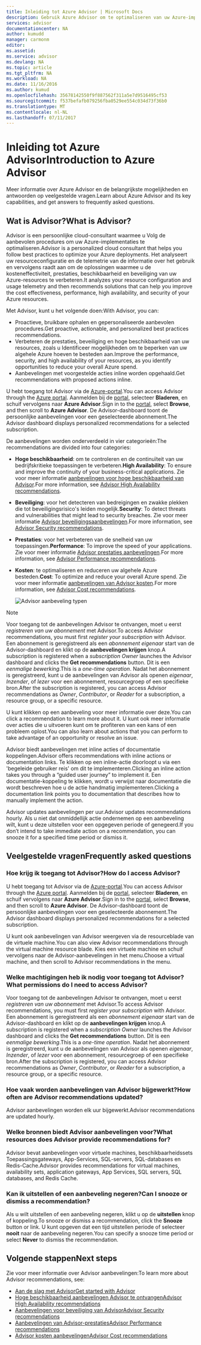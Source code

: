 ```yaml
---
title: Inleiding tot Azure Advisor | Microsoft Docs
description: Gebruik Azure Advisor om te optimaliseren van uw Azure-implementaties.
services: advisor
documentationcenter: NA
author: kumudd
manager: carmonm
editor: 
ms.assetid: 
ms.service: advisor
ms.devlang: NA
ms.topic: article
ms.tgt_pltfrm: NA
ms.workload: NA
ms.date: 11/16/2016
ms.author: kumud
ms.openlocfilehash: 35678142550f9f887562f311a5e7d9516495cf53
ms.sourcegitcommit: f537befafb079256fba0529ee554c034d73f36b0
ms.translationtype: MT
ms.contentlocale: nl-NL
ms.lasthandoff: 07/11/2017
---
```

# <a name="introduction-to-azure-advisor"></a><span data-ttu-id="b6e9c-103">Inleiding tot Azure Advisor</span><span class="sxs-lookup"><span data-stu-id="b6e9c-103">Introduction to Azure Advisor</span></span>

<span data-ttu-id="b6e9c-104">Meer informatie over Azure Advisor en de belangrijkste mogelijkheden en antwoorden op veelgestelde vragen.</span><span class="sxs-lookup"><span data-stu-id="b6e9c-104">Learn about Azure Advisor and its key capabilities, and get answers to frequently asked questions.</span></span>

## <a name="what-is-advisor"></a><span data-ttu-id="b6e9c-105">Wat is Advisor?</span><span class="sxs-lookup"><span data-stu-id="b6e9c-105">What is Advisor?</span></span>
<span data-ttu-id="b6e9c-106">Advisor is een persoonlijke cloud-consultant waarmee u Volg de aanbevolen procedures om uw Azure-implementaties te optimaliseren.</span><span class="sxs-lookup"><span data-stu-id="b6e9c-106">Advisor is a personalized cloud consultant that helps you follow best practices to optimize your Azure deployments.</span></span> <span data-ttu-id="b6e9c-107">Het analyseert uw resourceconfiguratie en de telemetrie van de informatie over het gebruik en vervolgens raadt aan om de oplossingen waarmee u de kosteneffectiviteit, prestaties, beschikbaarheid en beveiliging van uw Azure-resources te verbeteren.</span><span class="sxs-lookup"><span data-stu-id="b6e9c-107">It analyzes your resource configuration and usage telemetry and then recommends solutions that can help you improve the cost effectiveness, performance, high availability, and security of your Azure resources.</span></span>

<span data-ttu-id="b6e9c-108">Met Advisor, kunt u het volgende doen:</span><span class="sxs-lookup"><span data-stu-id="b6e9c-108">With Advisor, you can:</span></span>
* <span data-ttu-id="b6e9c-109">Proactieve, bruikbare ophalen en gepersonaliseerde aanbevolen procedures.</span><span class="sxs-lookup"><span data-stu-id="b6e9c-109">Get proactive, actionable, and personalized best practices recommendations.</span></span> 
* <span data-ttu-id="b6e9c-110">Verbeteren de prestaties, beveiliging en hoge beschikbaarheid van uw resources, zoals u Identificeer mogelijkheden om te beperken van uw algehele Azure hoeven te besteden aan.</span><span class="sxs-lookup"><span data-stu-id="b6e9c-110">Improve the performance, security, and high availability of your resources, as you identify opportunities to reduce your overall Azure spend.</span></span>
* <span data-ttu-id="b6e9c-111">Aanbevelingen met voorgestelde acties inline worden opgehaald.</span><span class="sxs-lookup"><span data-stu-id="b6e9c-111">Get recommendations with proposed actions inline.</span></span>

<span data-ttu-id="b6e9c-112">U hebt toegang tot Advisor via de [Azure-portal](https://aka.ms/azureadvisordashboard).</span><span class="sxs-lookup"><span data-stu-id="b6e9c-112">You can access Advisor through the [Azure portal](https://aka.ms/azureadvisordashboard).</span></span> <span data-ttu-id="b6e9c-113">Aanmelden bij de [portal](https://portal.azure.com), selecteer **Bladeren**, en schuif vervolgens naar **Azure Advisor**.</span><span class="sxs-lookup"><span data-stu-id="b6e9c-113">Sign in to the [portal](https://portal.azure.com), select **Browse**, and then scroll to **Azure Advisor**.</span></span> <span data-ttu-id="b6e9c-114">De Advisor-dashboard toont de persoonlijke aanbevelingen voor een geselecteerde abonnement.</span><span class="sxs-lookup"><span data-stu-id="b6e9c-114">The Advisor dashboard displays personalized recommendations for a selected subscription.</span></span> 

<span data-ttu-id="b6e9c-115">De aanbevelingen worden onderverdeeld in vier categorieën:</span><span class="sxs-lookup"><span data-stu-id="b6e9c-115">The recommendations are divided into four categories:</span></span> 

* <span data-ttu-id="b6e9c-116">**Hoge beschikbaarheid**: om te controleren en de continuïteit van uw bedrijfskritieke toepassingen te verbeteren.</span><span class="sxs-lookup"><span data-stu-id="b6e9c-116">**High Availability**: To ensure and improve the continuity of your business-critical applications.</span></span> <span data-ttu-id="b6e9c-117">Zie voor meer informatie [aanbevelingen voor hoge beschikbaarheid van Advisor](advisor-high-availability-recommendations.md).</span><span class="sxs-lookup"><span data-stu-id="b6e9c-117">For more information, see [Advisor High Availability recommendations](advisor-high-availability-recommendations.md).</span></span>

* <span data-ttu-id="b6e9c-118">**Beveiliging**: voor het detecteren van bedreigingen en zwakke plekken die tot beveiligingsrisico's leiden mogelijk.</span><span class="sxs-lookup"><span data-stu-id="b6e9c-118">**Security**: To detect threats and vulnerabilities that might lead to security breaches.</span></span> <span data-ttu-id="b6e9c-119">Zie voor meer informatie [Advisor beveiligingsaanbevelingen](advisor-security-recommendations.md).</span><span class="sxs-lookup"><span data-stu-id="b6e9c-119">For more information, see [Advisor Security recommendations](advisor-security-recommendations.md).</span></span>

* <span data-ttu-id="b6e9c-120">**Prestaties**: voor het verbeteren van de snelheid van uw toepassingen.</span><span class="sxs-lookup"><span data-stu-id="b6e9c-120">**Performance**: To improve the speed of your applications.</span></span> <span data-ttu-id="b6e9c-121">Zie voor meer informatie [Advisor prestaties aanbevelingen](advisor-performance-recommendations.md).</span><span class="sxs-lookup"><span data-stu-id="b6e9c-121">For more information, see [Advisor Performance recommendations](advisor-performance-recommendations.md).</span></span>

* <span data-ttu-id="b6e9c-122">**Kosten**: te optimaliseren en reduceren uw algehele Azure besteden.</span><span class="sxs-lookup"><span data-stu-id="b6e9c-122">**Cost**: To optimize and reduce your overall Azure spend.</span></span> <span data-ttu-id="b6e9c-123">Zie voor meer informatie [aanbevelingen van Advisor kosten](advisor-cost-recommendations.md).</span><span class="sxs-lookup"><span data-stu-id="b6e9c-123">For more information, see [Advisor Cost recommendations](advisor-cost-recommendations.md).</span></span>

  ![Advisor aanbeveling typen](./media/advisor-overview/advisor-all-tab-examples.png)

> [!NOTE]
> <span data-ttu-id="b6e9c-125">Voor toegang tot de aanbevelingen Advisor te ontvangen, moet u eerst *registreren van uw abonnement* met Advisor.</span><span class="sxs-lookup"><span data-stu-id="b6e9c-125">To access Advisor recommendations, you must first *register your subscription* with Advisor.</span></span> <span data-ttu-id="b6e9c-126">Een abonnement is geregistreerd als een *abonnement eigenaar* start van de Advisor-dashboard en klikt op de **aanbevelingen krijgen** knop.</span><span class="sxs-lookup"><span data-stu-id="b6e9c-126">A subscription is registered when a *subscription Owner* launches the Advisor dashboard and clicks the **Get recommendations** button.</span></span> <span data-ttu-id="b6e9c-127">Dit is een *eenmalige bewerking*.</span><span class="sxs-lookup"><span data-stu-id="b6e9c-127">This is a *one-time operation*.</span></span> <span data-ttu-id="b6e9c-128">Nadat het abonnement is geregistreerd, kunt u de aanbevelingen van Advisor als openen *eigenaar*, *Inzender*, of *lezer* voor een abonnement, resourcegroep of een specifieke bron.</span><span class="sxs-lookup"><span data-stu-id="b6e9c-128">After the subscription is registered, you can access Advisor recommendations as *Owner*, *Contributor*, or *Reader* for a subscription, a resource group, or a specific resource.</span></span>

<span data-ttu-id="b6e9c-129">U kunt klikken op een aanbeveling voor meer informatie over deze.</span><span class="sxs-lookup"><span data-stu-id="b6e9c-129">You can click a recommendation to learn more about it.</span></span> <span data-ttu-id="b6e9c-130">U kunt ook meer informatie over acties die u uitvoeren kunt om te profiteren van een kans of een probleem oplost.</span><span class="sxs-lookup"><span data-stu-id="b6e9c-130">You can also learn about actions that you can perform to take advantage of an opportunity or resolve an issue.</span></span> 

<span data-ttu-id="b6e9c-131">Advisor biedt aanbevelingen met inline acties of documentatie koppelingen.</span><span class="sxs-lookup"><span data-stu-id="b6e9c-131">Advisor offers recommendations with inline actions or documentation links.</span></span> <span data-ttu-id="b6e9c-132">Te klikken op een inline-actie doorloopt u via een 'begeleide gebruiker reis' om dit te implementeren.</span><span class="sxs-lookup"><span data-stu-id="b6e9c-132">Clicking an inline action takes you through a “guided user journey” to implement it.</span></span> <span data-ttu-id="b6e9c-133">Een documentatie-koppeling te klikken, wordt u verwijst naar documentatie die wordt beschreven hoe u de actie handmatig implementeren.</span><span class="sxs-lookup"><span data-stu-id="b6e9c-133">Clicking a documentation link points you to documentation that describes how to manually implement the action.</span></span> 

<span data-ttu-id="b6e9c-134">Advisor updates aanbevelingen per uur.</span><span class="sxs-lookup"><span data-stu-id="b6e9c-134">Advisor updates recommendations hourly.</span></span> <span data-ttu-id="b6e9c-135">Als u niet dat onmiddellijk actie ondernemen op een aanbeveling wilt, kunt u deze uitstellen voor een opgegeven periode of genegeerd.</span><span class="sxs-lookup"><span data-stu-id="b6e9c-135">If you don’t intend to take immediate action on a recommendation, you can snooze it for a specified time period or dismiss it.</span></span> 

## <a name="frequently-asked-questions"></a><span data-ttu-id="b6e9c-136">Veelgestelde vragen</span><span class="sxs-lookup"><span data-stu-id="b6e9c-136">Frequently asked questions</span></span>

### <a name="how-do-i-access-advisor"></a><span data-ttu-id="b6e9c-137">Hoe krijg ik toegang tot Advisor?</span><span class="sxs-lookup"><span data-stu-id="b6e9c-137">How do I access Advisor?</span></span>
<span data-ttu-id="b6e9c-138">U hebt toegang tot Advisor via de [Azure-portal](https://aka.ms/azureadvisordashboard).</span><span class="sxs-lookup"><span data-stu-id="b6e9c-138">You can access Advisor through the [Azure portal](https://aka.ms/azureadvisordashboard).</span></span> <span data-ttu-id="b6e9c-139">Aanmelden bij de [portal](https://portal.azure.com), selecteer **Bladeren**, en schuif vervolgens naar **Azure Advisor**.</span><span class="sxs-lookup"><span data-stu-id="b6e9c-139">Sign in to the [portal](https://portal.azure.com), select **Browse**, and then scroll to **Azure Advisor**.</span></span> <span data-ttu-id="b6e9c-140">De Advisor-dashboard toont de persoonlijke aanbevelingen voor een geselecteerde abonnement.</span><span class="sxs-lookup"><span data-stu-id="b6e9c-140">The Advisor dashboard displays personalized recommendations for a selected subscription.</span></span> 

<span data-ttu-id="b6e9c-141">U kunt ook aanbevelingen van Advisor weergeven via de resourceblade van de virtuele machine.</span><span class="sxs-lookup"><span data-stu-id="b6e9c-141">You can also view Advisor recommendations through the virtual machine resource blade.</span></span> <span data-ttu-id="b6e9c-142">Kies een virtuele machine en schuif vervolgens naar de Advisor-aanbevelingen in het menu.</span><span class="sxs-lookup"><span data-stu-id="b6e9c-142">Choose a virtual machine, and then scroll to Advisor recommendations in the menu.</span></span> 

### <a name="what-permissions-do-i-need-to-access-advisor"></a><span data-ttu-id="b6e9c-143">Welke machtigingen heb ik nodig voor toegang tot Advisor?</span><span class="sxs-lookup"><span data-stu-id="b6e9c-143">What permissions do I need to access Advisor?</span></span>

<span data-ttu-id="b6e9c-144">Voor toegang tot de aanbevelingen Advisor te ontvangen, moet u eerst *registreren van uw abonnement* met Advisor.</span><span class="sxs-lookup"><span data-stu-id="b6e9c-144">To access Advisor recommendations, you must first *register your subscription* with Advisor.</span></span> <span data-ttu-id="b6e9c-145">Een abonnement is geregistreerd als een *abonnement eigenaar* start van de Advisor-dashboard en klikt op de **aanbevelingen krijgen** knop.</span><span class="sxs-lookup"><span data-stu-id="b6e9c-145">A subscription is registered when a *subscription Owner* launches the Advisor dashboard and clicks the **Get recommendations** button.</span></span> <span data-ttu-id="b6e9c-146">Dit is een *eenmalige bewerking*.</span><span class="sxs-lookup"><span data-stu-id="b6e9c-146">This is a *one-time operation*.</span></span> <span data-ttu-id="b6e9c-147">Nadat het abonnement is geregistreerd, kunt u de aanbevelingen van Advisor als openen *eigenaar*, *Inzender*, of *lezer* voor een abonnement, resourcegroep of een specifieke bron.</span><span class="sxs-lookup"><span data-stu-id="b6e9c-147">After the subscription is registered, you can access Advisor recommendations as *Owner*, *Contributor*, or *Reader* for a subscription, a resource group, or a specific resource.</span></span>

### <a name="how-often-are-advisor-recommendations-updated"></a><span data-ttu-id="b6e9c-148">Hoe vaak worden aanbevelingen van Advisor bijgewerkt?</span><span class="sxs-lookup"><span data-stu-id="b6e9c-148">How often are Advisor recommendations updated?</span></span>

<span data-ttu-id="b6e9c-149">Advisor aanbevelingen worden elk uur bijgewerkt.</span><span class="sxs-lookup"><span data-stu-id="b6e9c-149">Advisor recommendations are updated hourly.</span></span>

### <a name="what-resources-does-advisor-provide-recommendations-for"></a><span data-ttu-id="b6e9c-150">Welke bronnen biedt Advisor aanbevelingen voor?</span><span class="sxs-lookup"><span data-stu-id="b6e9c-150">What resources does Advisor provide recommendations for?</span></span>

<span data-ttu-id="b6e9c-151">Advisor bevat aanbevelingen voor virtuele machines, beschikbaarheidssets Toepassingsgateways, App-Services, SQL-servers, SQL-databases en Redis-Cache.</span><span class="sxs-lookup"><span data-stu-id="b6e9c-151">Advisor provides recommendations for virtual machines, availability sets, application gateways, App Services, SQL servers, SQL databases, and Redis Cache.</span></span>

### <a name="can-i-snooze-or-dismiss-a-recommendation"></a><span data-ttu-id="b6e9c-152">Kan ik uitstellen of een aanbeveling negeren?</span><span class="sxs-lookup"><span data-stu-id="b6e9c-152">Can I snooze or dismiss a recommendation?</span></span>

<span data-ttu-id="b6e9c-153">Als u wilt uitstellen of een aanbeveling negeren, klikt u op de **uitstellen** knop of koppeling.</span><span class="sxs-lookup"><span data-stu-id="b6e9c-153">To snooze or dismiss a recommendation, click the **Snooze** button or link.</span></span> <span data-ttu-id="b6e9c-154">U kunt opgeven dat een tijd uitstellen periode of selecteer **nooit** naar de aanbeveling negeren.</span><span class="sxs-lookup"><span data-stu-id="b6e9c-154">You can specify a snooze time period or select **Never** to dismiss the recommendation.</span></span>

## <a name="next-steps"></a><span data-ttu-id="b6e9c-155">Volgende stappen</span><span class="sxs-lookup"><span data-stu-id="b6e9c-155">Next steps</span></span>

<span data-ttu-id="b6e9c-156">Zie voor meer informatie over Advisor aanbevelingen:</span><span class="sxs-lookup"><span data-stu-id="b6e9c-156">To learn more about Advisor recommendations, see:</span></span>

* [<span data-ttu-id="b6e9c-157">Aan de slag met Advisor</span><span class="sxs-lookup"><span data-stu-id="b6e9c-157">Get started with Advisor</span></span>](advisor-get-started.md)
* [<span data-ttu-id="b6e9c-158">Hoge beschikbaarheid aanbevelingen Advisor te ontvangen</span><span class="sxs-lookup"><span data-stu-id="b6e9c-158">Advisor High Availability recommendations</span></span>](advisor-high-availability-recommendations.md)
* [<span data-ttu-id="b6e9c-159">Aanbevelingen voor beveiliging van Advisor</span><span class="sxs-lookup"><span data-stu-id="b6e9c-159">Advisor Security recommendations</span></span>](advisor-security-recommendations.md)
* [<span data-ttu-id="b6e9c-160">Aanbevelingen van Advisor-prestaties</span><span class="sxs-lookup"><span data-stu-id="b6e9c-160">Advisor Performance recommendations</span></span>](advisor-performance-recommendations.md)
* [<span data-ttu-id="b6e9c-161">Advisor kosten aanbevelingen</span><span class="sxs-lookup"><span data-stu-id="b6e9c-161">Advisor Cost recommendations</span></span>](advisor-cost-recommendations.md)
